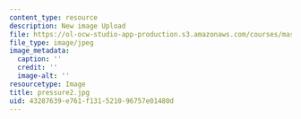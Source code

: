 ```yaml
---
content_type: resource
description: New image Upload
file: https://ol-ocw-studio-app-production.s3.amazonaws.com/courses/mas-962-special-topics-new-textiles-spring-2010/43287639e761f131521096757e01480d_pressure2.jpg
file_type: image/jpeg
image_metadata:
  caption: ''
  credit: ''
  image-alt: ''
resourcetype: Image
title: pressure2.jpg
uid: 43287639-e761-f131-5210-96757e01480d
---
```

